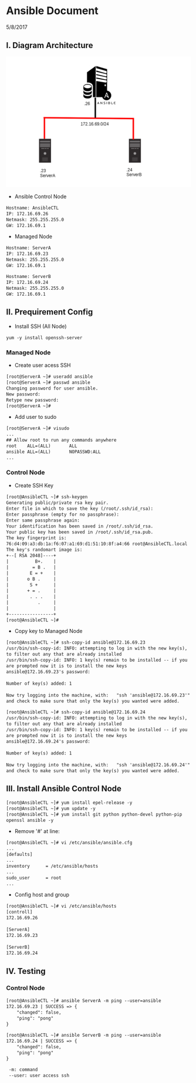 # Ansible Document
5/8/2017

## I. Diagram Architecture
![alt text](img/model.png "Description goes here")
- Ansible Control Node
```
Hostname: AnsibleCTL
IP: 172.16.69.26
Netmask: 255.255.255.0
GW: 172.16.69.1
```
- Managed Node
```
Hostname: ServerA
IP: 172.16.69.23
Netmask: 255.255.255.0
GW: 172.16.69.1
```
```
Hostname: ServerB
IP: 172.16.69.24
Netmask: 255.255.255.0
GW: 172.16.69.1
```
## II. Prequirement Config
- Install SSH (All Node)
```
yum -y install openssh-server
```
### Managed Node
- Create user acess SSH
```
[root@ServerA ~]# useradd ansible
[root@ServerA ~]# passwd ansible
Changing password for user ansible.
New password: 
Retype new password: 
[root@ServerA ~]# 
```
 - Add user to sudo
```
[root@ServerA ~]# visudo
...
## Allow root to run any commands anywhere
root    ALL=(ALL)       ALL
ansible ALL=(ALL)       NOPASSWD:ALL
...
```
### Control Node
 - Create SSH Key
```
[root@AnsibleCTL ~]# ssh-keygen
Generating public/private rsa key pair.
Enter file in which to save the key (/root/.ssh/id_rsa): 
Enter passphrase (empty for no passphrase): 
Enter same passphrase again: 
Your identification has been saved in /root/.ssh/id_rsa.
Your public key has been saved in /root/.ssh/id_rsa.pub.
The key fingerprint is:
76:d4:09:a3:db:1a:f6:07:a1:69:d1:51:10:8f:a4:66 root@AnsibleCTL.local
The key's randomart image is:
+--[ RSA 2048]----+
|          B+.    |
|         = B .   |
|        E = +    |
|       o B .     |
|        S +      |
|       + = .     |
|        . . .    |
|           .     |
|                 |
+-----------------+
[root@AnsibleCTL ~]# 

```
 - Copy key to Managed Node
```
[root@AnsibleCTL ~]# ssh-copy-id ansible@172.16.69.23
/usr/bin/ssh-copy-id: INFO: attempting to log in with the new key(s), to filter out any that are already installed
/usr/bin/ssh-copy-id: INFO: 1 key(s) remain to be installed -- if you are prompted now it is to install the new keys
ansible@172.16.69.23's password: 

Number of key(s) added: 1

Now try logging into the machine, with:   "ssh 'ansible@172.16.69.23'"
and check to make sure that only the key(s) you wanted were added.
```
```
[root@AnsibleCTL ~]# ssh-copy-id ansible@172.16.69.24
/usr/bin/ssh-copy-id: INFO: attempting to log in with the new key(s), to filter out any that are already installed
/usr/bin/ssh-copy-id: INFO: 1 key(s) remain to be installed -- if you are prompted now it is to install the new keys
ansible@172.16.69.24's password: 

Number of key(s) added: 1

Now try logging into the machine, with:   "ssh 'ansible@172.16.69.24'"
and check to make sure that only the key(s) you wanted were added.
```
 ## III. Install Ansible Control Node
 ```
[root@AnsibleCTL ~]# yum install epel-release -y
[root@AnsibleCTL ~]# yum update -y
[root@AnsibleCTL ~]# yum install git python python-devel python-pip openssl ansible -y
 ```
 - Remove '#' at line:
 ```
[root@AnsibleCTL ~]# vi /etc/ansible/ansible.cfg
...
[defaults]
...
inventory      = /etc/ansible/hosts
...
sudo_user      = root
...
```
- Config host and group
```
[root@AnsibleCTL ~]# vi /etc/ansible/hosts
[controll]
172.16.69.26

[ServerA]
172.16.69.23

[ServerB]
172.16.69.24
```
## IV. Testing
### Control Node
```
[root@AnsibleCTL ~]# ansible ServerA -m ping --user=ansible
172.16.69.23 | SUCCESS => {
    "changed": false, 
    "ping": "pong"
}
```
```
[root@AnsibleCTL ~]# ansible ServerB -m ping --user=ansible
172.16.69.24 | SUCCESS => {
    "changed": false, 
    "ping": "pong"
}
```
```
 -m: command
 --user: user access ssh
```


